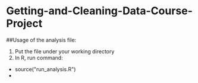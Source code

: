 # Getting-and-Cleaning-Data-Course-Project

##Usage of the analysis file:
1. Put the file under your working directory
2. In R, run command:
* source("run_analysis.R")
* 
